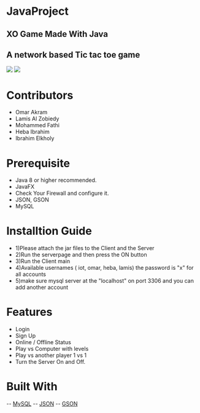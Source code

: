 # JavaProject
## XO Game Made With Java
## A network based Tic tac toe game
![](https://forthebadge.com/images/badges/made-with-java.svg)
![](http://ForTheBadge.com/images/badges/built-with-love.svg)

# Contributors 
- Omar Akram 
- Lamis Al Zobiedy
- Mohammed Fathi
- Heba Ibrahim
- Ibrahim Elkholy


# Prerequisite
- Java 8 or higher recommended.
- JavaFX
- Check Your Firewall and configure it.
- JSON, GSON
- MySQL

# Installtion Guide

- 1)Please attach the jar files to the Client and the Server
- 2)Run the serverpage and then press the ON button
- 3)Run the Client main 
- 4)Available usernames ( iot, omar, heba, lamis) the password is "x" for all accounts
- 5)make sure mysql server at the "localhost" on port 3306 and you can add another account
# Features
- Login
- Sign Up
- Online / Offline Status
- Play vs Computer with levels
- Play vs another player 1 vs 1
- Turn the Server On and Off.

# Built With
-- [MySQL](https://dev.mysql.com/downloads/connector/j/)
-- [JSON](https://code.google.com/archive/p/json-simple/)
-- [GSON](https://sites.google.com/site/gson/gson-user-guide)
